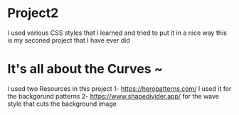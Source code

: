 # Project2
I used various CSS styles that I learned and tried to put it in a nice way 
this is my seconed project that I have ever did <h1> It's all about the Curves ~ </h1>

I used two  Resources in this project 
1- https://heropatterns.com/
I used it for the backgorund patterns
2- https://www.shapedivider.app/
for the wave style that cuts the background image
